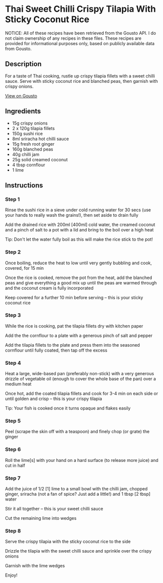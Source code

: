 # Thai Sweet Chilli Crispy Tilapia With Sticky Coconut Rice

NOTICE: All of these recipes have been retrieved from the Gousto API. I do not claim ownership of any recipes in these files. These recipes are provided for informational purposes only, based on publicly available data from Gousto.

## Description

For a taste of Thai cooking, rustle up crispy tilapia fillets with a sweet chilli sauce. Serve with sticky coconut rice and blanched peas, then garnish with crispy onions.

[View on Gousto](https://www.gousto.co.uk/recipes/cookbook/thai-sweet-chilli-crispy-tilapia-with-coconut-sticky-rice)

## Ingredients

- 15g crispy onions
- 2 x 120g tilapia fillets
- 150g sushi rice
- 8ml sriracha hot chilli sauce
- 15g fresh root ginger
- 160g blanched peas
- 40g chilli jam
- 25g solid creamed coconut
- 4 tbsp cornflour
- 1 lime

## Instructions


### Step 1

Rinse the sushi rice in a sieve under cold running water for 30 secs (use your hands to really wash the grains!), then set aside to drain fully

Add the drained rice with 200ml <span class="text-danger">[400ml]</span> cold water, the creamed coconut and a pinch of salt to a pot with a lid and bring to the boil over a high heat

Tip: Don't let the water fully boil as this will make the rice stick to the pot!


### Step 2

Once boiling, reduce the heat to low until very gently bubbling and cook, covered, for 15 min

Once the rice is cooked, remove the pot from the heat, add the blanched peas and give everything a good mix up until the peas are warmed through and the coconut cream is fully incorporated

Keep covered for a further 10 min before serving – this is your sticky coconut rice


### Step 3

While the rice is cooking, pat the tilapia fillets dry with kitchen paper

Add the the cornflour to a plate with a generous pinch of salt and pepper

Add the tilapia fillets to the plate and press them into the seasoned cornflour until fully coated, then tap off the excess


### Step 4

Heat a large, wide-based pan (preferably non-stick) with a very generous drizzle of vegetable oil (enough to cover the whole base of the pan) over a medium heat

Once hot, add the coated tilapia fillets and cook for 3-4 min on each side or until golden and crisp – this is your crispy tilapia

Tip: Your fish is cooked once it turns opaque and flakes easily


### Step 5

Peel (scrape the skin off with a teaspoon) and finely chop (or grate) the ginger


### Step 6

Roll the lime<span class="text-danger">[s] </span>with your hand on a hard surface (to release more juice) and cut in half


### Step 7

Add the juice of 1/2<span class="text-danger"> [1] </span>lime to a small bowl with the chilli jam, chopped ginger, sriracha (not a fan of spice? Just add a little!) and 1 tbsp<span class="text-danger"> [2 tbsp] </span>water

Stir it all together – this is your sweet chilli sauce

Cut the remaining lime into wedges

### Step 8

Serve the crispy tilapia with the sticky coconut rice to the side

Drizzle the tilapia with the sweet chilli sauce and sprinkle over the crispy onions

Garnish with the lime wedges

Enjoy!

